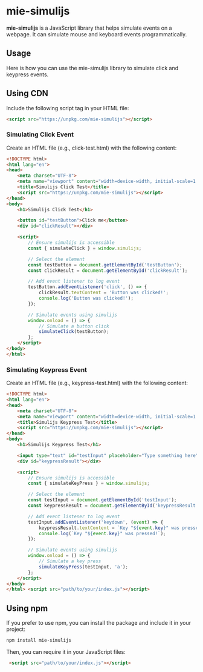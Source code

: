# mie-simulijs

**mie-simulijs** is a JavaScript library that helps simulate events on a webpage. It can simulate mouse and keyboard events programmatically.

## Usage
Here is how you can use the mie-simulijs library to simulate click and keypress events.

## Using CDN
Include the following script tag in your HTML file:

```html
<script src="https://unpkg.com/mie-simulijs"></script>
```

### Simulating Click Event
Create an HTML file (e.g., click-test.html) with the following content:

```html
<!DOCTYPE html>
<html lang="en">
<head>
    <meta charset="UTF-8">
    <meta name="viewport" content="width=device-width, initial-scale=1.0">
    <title>Simulijs Click Test</title>
    <script src="https://unpkg.com/mie-simulijs"></script>
</head>
<body>
    <h1>Simulijs Click Test</h1>

    <button id="testButton">Click me</button>
    <div id="clickResult"></div>

    <script>
        // Ensure simulijs is accessible
        const { simulateClick } = window.simulijs;

        // Select the element
        const testButton = document.getElementById('testButton');
        const clickResult = document.getElementById('clickResult');

        // Add event listener to log event
        testButton.addEventListener('click', () => {
            clickResult.textContent = 'Button was clicked!';
            console.log('Button was clicked!');
        });

        // Simulate events using simulijs
        window.onload = () => {
            // Simulate a button click
            simulateClick(testButton);
        };
    </script>
</body>
</html>
```

### Simulating Keypress Event
Create an HTML file (e.g., keypress-test.html) with the following content:

```html
<!DOCTYPE html>
<html lang="en">
<head>
    <meta charset="UTF-8">
    <meta name="viewport" content="width=device-width, initial-scale=1.0">
    <title>Simulijs Keypress Test</title>
    <script src="https://unpkg.com/mie-simulijs"></script>
</head>
<body>
    <h1>Simulijs Keypress Test</h1>

    <input type="text" id="testInput" placeholder="Type something here">
    <div id="keypressResult"></div>

    <script>
        // Ensure simulijs is accessible
        const { simulateKeyPress } = window.simulijs;

        // Select the element
        const testInput = document.getElementById('testInput');
        const keypressResult = document.getElementById('keypressResult');

        // Add event listener to log event
        testInput.addEventListener('keydown', (event) => {
            keypressResult.textContent = `Key "${event.key}" was pressed!`;
            console.log(`Key "${event.key}" was pressed!`);
        });

        // Simulate events using simulijs
        window.onload = () => {
            // Simulate a key press
            simulateKeyPress(testInput, 'a');
        };
    </script>
</body>
</html> <script src="path/to/your/index.js"></script>
```

## Using npm
If you prefer to use npm, you can install the package and include it in your project:

```sh
npm install mie-simulijs
```
Then, you can require it in your JavaScript files:

```html
 <script src="path/to/your/index.js"></script>
```